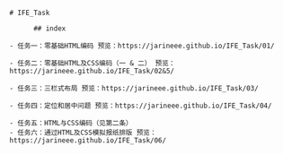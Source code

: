 ﻿    # IFE_Task

          ## index
 
	- 任务一：零基础HTML编码 预览：https://jarineee.github.io/IFE_Task/01/
 
	- 任务二：零基础HTML及CSS编码（一 & 二） 预览：https://jarineee.github.io/IFE_Task/02&5/

 	- 任务三：三栏式布局 预览：https://jarineee.github.io/IFE_Task/03/
 
	- 任务四：定位和居中问题 预览：https://jarineee.github.io/IFE_Task/04/
 
	- 任务五：HTML与CSS编码（见第二条）
	- 任务六：通过HTML及CSS模拟报纸排版 预览：https://jarineee.github.io/IFE_Task/06/